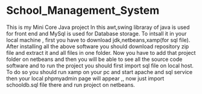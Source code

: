 # School_Management_System
This is my Mini Core Java project 
In this awt,swing libraray of java is used for front end and MySql is used for Database storage.
To intsall it in your local machine , first you have to download jdk,netbeans,xamp(for sql file).
After installing all the above software you should download repository zip file and extract it and all files in one folder.
Now you have to add that project folder on netbeans and then you will be able to see all the source code software and to run the project you should first import sql file on local host. To do so you should run xamp on your pc and start apache and sql service then your local phpmyadmin page will appear ,, now just import schooldb.sql file  there and run project on netbeans.
